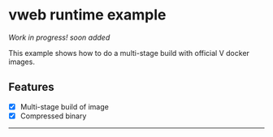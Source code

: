 # vweb runtime example

*Work in progress! soon added*

This example shows how to do a multi-stage build with official V docker images.

## Features

- [x] Multi-stage build of image
- [x] Compressed binary

----
